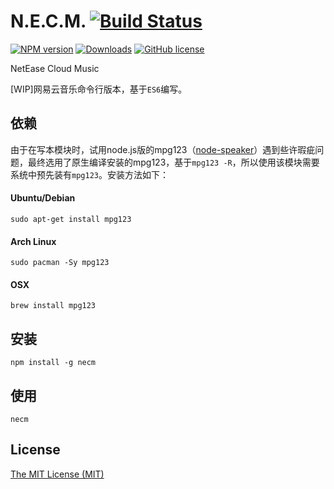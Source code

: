 # N.E.C.M. [![Build Status][travis-image]][travis-url]

[![NPM version][npm-image]][npm-url] [![Downloads][downloads-image]][npm-url] [![GitHub license](https://img.shields.io/badge/license-MIT-blue.svg)](https://raw.githubusercontent.com/zinw/necm/master/LICENSE)

[npm-url]: https://npmjs.org/package/necm
[downloads-image]: http://img.shields.io/npm/dm/necm.svg
[npm-image]: http://img.shields.io/npm/v/necm.svg
[travis-url]: https://travis-ci.org/zinw/necm
[travis-image]: http://img.shields.io/travis/zinw/necm.svg


NetEase Cloud Music

[WIP]网易云音乐命令行版本，基于`ES6`编写。

## 依赖

由于在写本模块时，试用node.js版的mpg123（[node-speaker](https://github.com/TooTallNate/node-speaker/#audio-backend-selection)）遇到些许瑕疵问题，最终选用了原生编译安装的mpg123，基于`mpg123 -R`，所以使用该模块需要系统中预先装有`mpg123`。安装方法如下：

#### Ubuntu/Debian
```
sudo apt-get install mpg123
```
#### Arch Linux
```
sudo pacman -Sy mpg123
```
#### OSX
```
brew install mpg123
```

## 安装

```shell
npm install -g necm
```

## 使用

```shell
necm
```

## License
[The MIT License (MIT)](LICENSE)